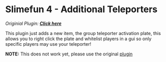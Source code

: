 # Slimefun 4 - Additional Teleporters
*Originial Plugin: [**Click here**](https://github.com/thebusybiscuit/Slimefun4/)*

This plugin just adds a new item, the group teleporter activation plate, this allows you to right click the plate and whitelist players in a gui so only specific players may use your teleporter!

**NOTE:** This does not work yet, please use the original [plugin](https://github.com/thebusybiscuit/Slimefun4/)
